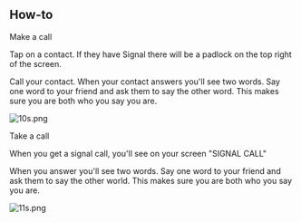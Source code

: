 
## How-to

Make a call

Tap on a contact. If they have Signal there will be a padlock on the top right of the screen.

Call your contact. 
When your contact answers you&#39;ll see two words.
Say one word to your friend and ask them to say the other word. 
This makes sure you are both who you say you are.

![10s.png]({{site.baseurl}}/media/10s.png)

Take a call

When you get a signal call, you&#39;ll see on your screen &quot;SIGNAL CALL&quot;

When you answer you&#39;ll see two words. 
Say one word to your friend and ask them to say the other world. 
This makes sure you are both who you say you are.

![11s.png]({{site.baseurl}}/media/11s.png)


